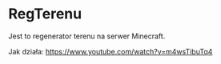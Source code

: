 # RegTerenu
Jest to regenerator terenu na serwer Minecraft.

Jak działa:
https://www.youtube.com/watch?v=m4wsTibuTq4
